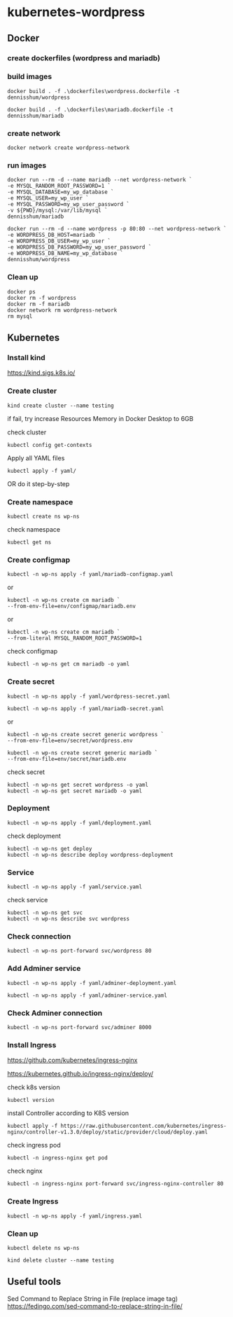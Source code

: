 # kubernetes-wordpress

## Docker

### create dockerfiles (wordpress and mariadb)
### build images
```
docker build . -f .\dockerfiles\wordpress.dockerfile -t dennisshum/wordpress
```
```
docker build . -f .\dockerfiles\mariadb.dockerfile -t dennisshum/mariadb
```
### create network
```
docker network create wordpress-network
```
### run images
```
docker run --rm -d --name mariadb --net wordpress-network `
-e MYSQL_RANDOM_ROOT_PASSWORD=1 `
-e MYSQL_DATABASE=my_wp_database `
-e MYSQL_USER=my_wp_user `
-e MYSQL_PASSWORD=my_wp_user_password `
-v ${PWD}/mysql:/var/lib/mysql `
dennisshum/mariadb
```
```
docker run --rm -d --name wordpress -p 80:80 --net wordpress-network `
-e WORDPRESS_DB_HOST=mariadb `
-e WORDPRESS_DB_USER=my_wp_user `
-e WORDPRESS_DB_PASSWORD=my_wp_user_password `
-e WORDPRESS_DB_NAME=my_wp_database `
dennisshum/wordpress
```
### Clean up
```
docker ps
docker rm -f wordpress
docker rm -f mariadb
docker network rm wordpress-network
rm mysql
```

## Kubernetes

### Install kind
https://kind.sigs.k8s.io/

### Create cluster
```
kind create cluster --name testing
```
if fail, try increase Resources Memory in Docker Desktop to 6GB

check cluster
```
kubectl config get-contexts
```
Apply all YAML files
```
kubectl apply -f yaml/
```
OR do it step-by-step

### Create namespace
```
kubectl create ns wp-ns
```
check namespace
```
kubectl get ns
```

### Create configmap
```
kubectl -n wp-ns apply -f yaml/mariadb-configmap.yaml
```
or
```
kubectl -n wp-ns create cm mariadb `
--from-env-file=env/configmap/mariadb.env
```
or
```
kubectl -n wp-ns create cm mariadb `
--from-literal MYSQL_RANDOM_ROOT_PASSWORD=1
```
check configmap
```
kubectl -n wp-ns get cm mariadb -o yaml
```

### Create secret
```
kubectl -n wp-ns apply -f yaml/wordpress-secret.yaml
```
```
kubectl -n wp-ns apply -f yaml/mariadb-secret.yaml
```
or
```
kubectl -n wp-ns create secret generic wordpress `
--from-env-file=env/secret/wordpress.env
```
```
kubectl -n wp-ns create secret generic mariadb `
--from-env-file=env/secret/mariadb.env
```
check secret
```
kubectl -n wp-ns get secret wordpress -o yaml
kubectl -n wp-ns get secret mariadb -o yaml
```

### Deployment
```
kubectl -n wp-ns apply -f yaml/deployment.yaml
```
check deployment
```
kubectl -n wp-ns get deploy
kubectl -n wp-ns describe deploy wordpress-deployment
```

### Service
```
kubectl -n wp-ns apply -f yaml/service.yaml
```
check service
```
kubectl -n wp-ns get svc
kubectl -n wp-ns describe svc wordpress
```

### Check connection
```
kubectl -n wp-ns port-forward svc/wordpress 80
```

### Add Adminer service
```
kubectl -n wp-ns apply -f yaml/adminer-deployment.yaml
```
```
kubectl -n wp-ns apply -f yaml/adminer-service.yaml
```

### Check Adminer connection
```
kubectl -n wp-ns port-forward svc/adminer 8000
```

### Install Ingress
https://github.com/kubernetes/ingress-nginx

https://kubernetes.github.io/ingress-nginx/deploy/

check k8s version
```
kubectl version
```
install Controller according to K8S version
```
kubectl apply -f https://raw.githubusercontent.com/kubernetes/ingress-nginx/controller-v1.3.0/deploy/static/provider/cloud/deploy.yaml
```
check ingress pod
```
kubectl -n ingress-nginx get pod
```
check nginx
```
kubectl -n ingress-nginx port-forward svc/ingress-nginx-controller 80
```

### Create Ingress
```
kubectl -n wp-ns apply -f yaml/ingress.yaml
```

### Clean up
```
kubectl delete ns wp-ns
```
```
kind delete cluster --name testing
```

## Useful tools
Sed Command to Replace String in File (replace image tag)
https://fedingo.com/sed-command-to-replace-string-in-file/